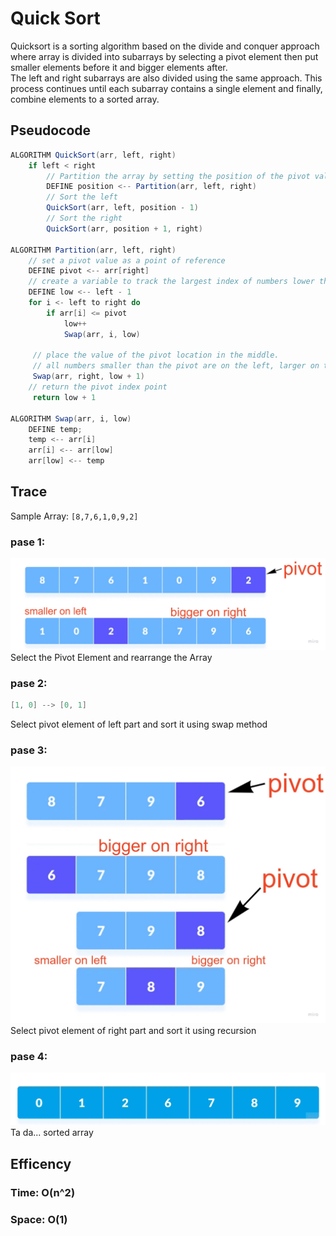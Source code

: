 # Quick Sort
Quicksort is a sorting algorithm based on the divide and conquer approach where array is divided into subarrays by selecting a pivot element then put smaller elements before it and bigger elements after.<br>
The left and right subarrays are also divided using the same approach. This process continues until each subarray contains a single element and finally, combine elements to a sorted array.

## Pseudocode
```csharp
ALGORITHM QuickSort(arr, left, right)
    if left < right
        // Partition the array by setting the position of the pivot value
        DEFINE position <-- Partition(arr, left, right)
        // Sort the left
        QuickSort(arr, left, position - 1)
        // Sort the right
        QuickSort(arr, position + 1, right)

ALGORITHM Partition(arr, left, right)
    // set a pivot value as a point of reference
    DEFINE pivot <-- arr[right]
    // create a variable to track the largest index of numbers lower than the defined pivot
    DEFINE low <-- left - 1
    for i <- left to right do
        if arr[i] <= pivot
            low++
            Swap(arr, i, low)

     // place the value of the pivot location in the middle.
     // all numbers smaller than the pivot are on the left, larger on the right.
     Swap(arr, right, low + 1)
    // return the pivot index point
     return low + 1

ALGORITHM Swap(arr, i, low)
    DEFINE temp;
    temp <-- arr[i]
    arr[i] <-- arr[low]
    arr[low] <-- temp
```
## Trace
Sample Array: ``[8,7,6,1,0,9,2]``

### pase 1:
![Pase 1](./Pase1.jpg)
Select the Pivot Element and rearrange the Array

### pase 2:
```csharp
[1, 0] --> [0, 1]
```
Select pivot element of left part and sort it using swap method

### pase 3:
![Pase 3](./Pase3.jpg)
Select pivot element of right part and sort it using recursion


### pase 4:
![Pase 4](./Pase4.jpg)
Ta da... sorted array

## Efficency
### Time: O(n^2)
### Space: O(1)
